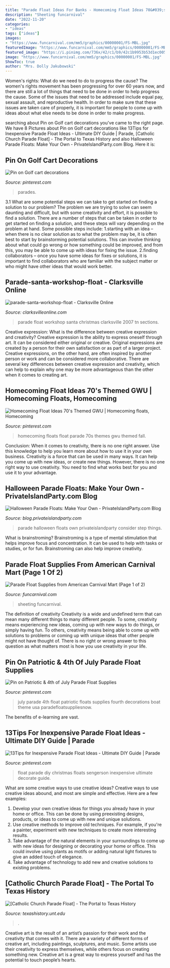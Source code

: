 ```yaml
---
title: "Parade Float Ideas For Banks - Homecoming Float Ideas 70&#039;s Themed Gwu"
description: "Sheeting funcarnival"
date: "2022-11-20"
categories:
- "ideas"
tags: ["ideas"]
images:
- "https://www.funcarnival.com/mm5/graphics/00000001/FS-MBL.jpg"
featuredImage: "https://www.funcarnival.com/mm5/graphics/00000001/FS-MBL.jpg"
featured_image: "https://i.pinimg.com/736x/42/c1/b9/42c1b9953b53d1ec0053a1436514b916.jpg"
image: "https://www.funcarnival.com/mm5/graphics/00000001/FS-MBL.jpg"
ShowToc: true
author: "Mrs. Dolly Jakubowski"
---
```



Women's rights: What do we need to do to progress the cause?
The women's rights movement has been progressing for over 60 years now, and there are still a lot of things that need to be done in order to help progress the cause. Some of the issues that need to be addressed include equal pay, sexual assault, and reproductive health. In order to make sure that these issues are taken care of properly, it is important for people to come up with ideas about what else needs to be done in order to make progress.

	

		
searching about Pin on Golf cart decorations you've came to the right page. We have 8 Pictures about Pin on Golf cart decorations like 13Tips for Inexpensive Parade Float Ideas - Ultimate DIY Guide | Parade, [Catholic Church Parade Float] - The Portal to Texas History and also Halloween Parade Floats: Make Your Own - PrivateIslandParty.com Blog. Here it is:
		
    
## Pin On Golf Cart Decorations

<img loading=lazy src="https://i.pinimg.com/736x/f0/30/be/f030beeaa3d491772446ed0296edb522.jpg" onerror="this.onerror=null;this.src='https://tse4.mm.bing.net/th?id=OIP.q0NwQb2bTYykFdYscAKtrwHaJ4&amp;pid=15.1';" alt="Pin on Golf cart decorations">

_Source: pinterest.com_

>parades. 

	

3.1 What are some potential steps we can take to get started on finding a solution to our problem?
The problem we are trying to solve can seem daunting and difficult, but with some creativity and effort, it is possible to find a solution. There are a number of steps that can be taken in order to get started on finding a solution, and these steps will vary depending on the problem at hand. Some possible steps include: 
1.starting with an idea – when there is no clear solution as to what the problem may be, it is often best to start by brainstorming potential solutions. This can involve thinking about what could go wrong or how something could be improved, and from this, you may be able to come up with ideas for fixing the issue. 
2.finding collaborators – once you have some ideas for fixes or solutions, it is important to find collaborators who are familiar with the subject matter or who might have other ideas that would work better.

    
## Parade-santa-workshop-float - Clarksville Online

<img loading=lazy src="https://www.clarksvilleonline.com/wp-content/uploads/2007/12/parade-santa-workshop-float.JPG" onerror="this.onerror=null;this.src='https://tse4.mm.bing.net/th?id=OIP.jzWkeF7gcYfoBMNKrf6rMwHaF-&amp;pid=15.1';" alt="parade-santa-workshop-float - Clarksville Online">

_Source: clarksvilleonline.com_

>parade float workshop santa christmas clarksville 2007 tn sections. 

	

Creative expression: What is the difference between creative expression and creativity?
Creative expression is the ability to express oneself through art. It can be considered either original or creative. Original expressions are created by a person for their own satisfaction or as part of a larger project. Creative expressions, on the other hand, are often inspired by another person or work and can be considered more collaborative. There are several key differences between creative expression and creativity, which can help to explain why one may be more advantageous than the other when it comes to creating art.

    
## Homecoming Float Ideas 70&#039;s Themed GWU | Homecoming Floats, Homecoming

<img loading=lazy src="https://i.pinimg.com/736x/f5/c4/c1/f5c4c1d50fa86427436de79334f5c94c.jpg" onerror="this.onerror=null;this.src='https://tse2.mm.bing.net/th?id=OIP.sQegvg4Uyr88G9ixeWvVLgHaJ3&amp;pid=15.1';" alt="Homecoming Float Ideas 70&#039;s Themed GWU | Homecoming floats, Homecoming">

_Source: pinterest.com_

>homecoming floats float parade 70s themes gwu themed fall. 

	

Conclusion: When it comes to creativity, there is no one right answer. Use this knowledge to help you learn more about how to use it in your own business.
Creativity is a force that can be used in many ways. It can help you come up with new ideas, or create new things. However, there is no one right way to use creativity. You need to find what works best for you and use it to your advantage.

    
## Halloween Parade Floats: Make Your Own - PrivateIslandParty.com Blog

<img loading=lazy src="http://blog.privateislandparty.com/wp-content/uploads/2013/08/halloweenfloat5.jpg" onerror="this.onerror=null;this.src='https://tse1.mm.bing.net/th?id=OIP.UpeUMHbXIPWveqTR2pKk3AHaFx&amp;pid=15.1';" alt="Halloween Parade Floats: Make Your Own - PrivateIslandParty.com Blog">

_Source: blog.privateislandparty.com_

>parade halloween floats own privateislandparty consider step things. 

	

What is brainstroming?
Brainstroming is a type of mental stimulation that helps improve focus and concentration. It can be used to help with tasks or studies, or for fun. Brainstroming can also help improve creativity.

    
## Parade Float Supplies From American Carnival Mart (Page 1 Of 2)

<img loading=lazy src="https://www.funcarnival.com/mm5/graphics/00000001/FS-MBL.jpg" onerror="this.onerror=null;this.src='https://tse3.mm.bing.net/th?id=OIP.l-66IKAYv6PdOSRrTzdnwQHaHa&amp;pid=15.1';" alt="Parade Float Supplies from American Carnival Mart (Page 1 of 2)">

_Source: funcarnival.com_

>sheeting funcarnival. 

	

The definition of creativity
Creativity is a wide and undefined term that can mean many different things to many different people. To some, creativity means experiencing new ideas, coming up with new ways to do things, or simply having fun. To others, creativity means being able to come up with solutions to problems or coming up with unique ideas that other people might not have thought of. There is no right or wrong answer to this question as what matters most is how you use creativity in your life.

    
## Pin On Patriotic &amp; 4th Of July Parade Float Supplies

<img loading=lazy src="https://i.pinimg.com/736x/df/88/83/df8883cdc553a34ac3c539e28a5041be.jpg" onerror="this.onerror=null;this.src='https://tse4.mm.bing.net/th?id=OIP.tW11B_DGCUYluJCIbvUIjAHaFj&amp;pid=15.1';" alt="Pin on Patriotic &amp; 4th of July Parade Float Supplies">

_Source: pinterest.com_

>july parade 4th float patriotic floats supplies fourth decorations boat theme usa paradefloatsuppliesnow. 

	

The benefits of e-learning are vast.

    
## 13Tips For Inexpensive Parade Float Ideas - Ultimate DIY Guide | Parade

<img loading=lazy src="https://i.pinimg.com/736x/42/c1/b9/42c1b9953b53d1ec0053a1436514b916.jpg" onerror="this.onerror=null;this.src='https://tse1.mm.bing.net/th?id=OIP.IBRPcXIPJK1kFS2ZL_2U4QHaE8&amp;pid=15.1';" alt="13Tips for Inexpensive Parade Float Ideas - Ultimate DIY Guide | Parade">

_Source: pinterest.com_

>float parade diy christmas floats sengerson inexpensive ultimate decorate guide. 

	

What are some creative ways to use creative ideas?
Creative ways to use creative ideas abound, and most are simple and effective. Here are a few examples: 
1. Develop your own creative ideas for things you already have in your home or office. This can be done by using preexisting designs, products, or ideas to come up with new and unique solutions. 
2. Use creative methods to improve old techniques. For example, if you're a painter, experiment with new techniques to create more interesting results. 
3. Take advantage of the natural elements in your surroundings to come up with new ideas for designing or decorating your home or office. This could involve using plants as motifs or adding natural light fixtures to give an added touch of elegance. 
4. Take advantage of technology to add new and creative solutions to existing problems.

    
## [Catholic Church Parade Float] - The Portal To Texas History

<img loading=lazy src="https://texashistory.unt.edu/ark:/67531/metapth279292/m1/1/high_res/" onerror="this.onerror=null;this.src='https://tse1.mm.bing.net/th?id=OIP.TPiXqT-JIhGIRb6g7A6V4gHaFI&amp;pid=15.1';" alt="[Catholic Church Parade Float] - The Portal to Texas History">

_Source: texashistory.unt.edu_

>. 

	

Creative art is the result of an artist’s passion for their work and the creativity that comes with it. There are a variety of different forms of creative art, including paintings, sculptures, and music. Some artists use their creativity to express themselves, while others focus on creating something new. Creative art is a great way to express yourself and has the potential to touch people’s hearts.

